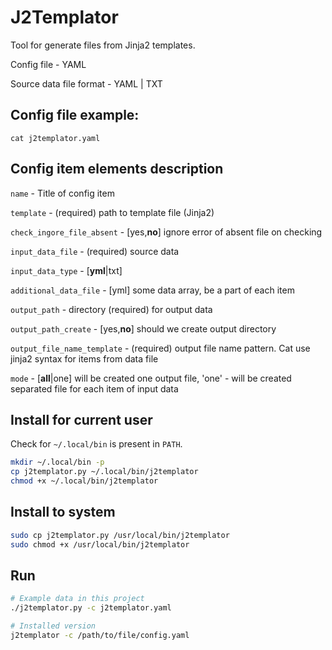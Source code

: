 # J2Templator

Tool for generate files from Jinja2 templates.

Config file - YAML

Source data file format - YAML | TXT

## Config file example: 
```shell
cat j2templator.yaml
```

## Config item elements description

`name` - Title of config item

`template` - (required) path to template file (Jinja2)

`check_ingore_file_absent` - [yes,**no**] ignore error of absent file on checking

`input_data_file` - (required) source data

`input_data_type` - [**yml**|txt]

`additional_data_file` - [yml] some data array, be a part of each item

`output_path` - directory (required) for output data

`output_path_create` - [yes,**no**] should we create output directory

`output_file_name_template` - (required) output file name pattern. Cat use jinja2 syntax for items from data file

`mode` - [**all**|one] will be created one output file, 'one' - will be created separated file for each item of input data

## Install for current user 

Check for `~/.local/bin` is present in `PATH`.

```bash
mkdir ~/.local/bin -p
cp j2templator.py ~/.local/bin/j2templator
chmod +x ~/.local/bin/j2templator
```

## Install to system 

```bash
sudo cp j2templator.py /usr/local/bin/j2templator
sudo chmod +x /usr/local/bin/j2templator
```

## Run

```bash
# Example data in this project
./j2templator.py -c j2templator.yaml

# Installed version
j2templator -c /path/to/file/config.yaml
```